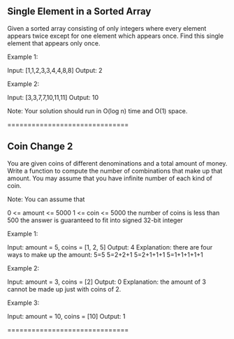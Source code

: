 
Single Element in a Sorted Array 
---


Given a sorted array consisting of only integers where every element appears twice except for one element which appears once. Find this single element that appears only once. 


Example 1:

Input: [1,1,2,3,3,4,4,8,8]
Output: 2



Example 2:

Input: [3,3,7,7,10,11,11]
Output: 10



Note:
Your solution should run in O(log n) time and O(1) space.



==============================

Coin Change 2 
---


You are given coins of different denominations and a total amount of money. Write a function to compute the number of combinations that make up that amount. You may assume that you have infinite number of each kind of coin.


Note: 
You can assume that

 0 <= amount <= 5000
 1 <= coin <= 5000
 the number of coins is less than 500 
 the answer is guaranteed to fit into signed 32-bit integer



Example 1:

Input: amount = 5, coins = [1, 2, 5]
Output: 4
Explanation: there are four ways to make up the amount:
5=5
5=2+2+1
5=2+1+1+1
5=1+1+1+1+1


Example 2:

Input: amount = 3, coins = [2]
Output: 0
Explanation: the amount of 3 cannot be made up just with coins of 2.


Example 3:

Input: amount = 10, coins = [10] 
Output: 1



==============================
